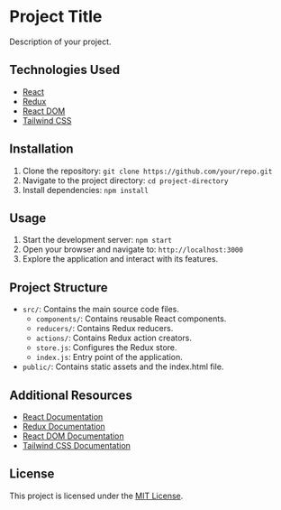 # Project Title

Description of your project.

## Technologies Used

- [React](https://reactjs.org/)
- [Redux](https://redux.js.org/)
- [React DOM](https://reactjs.org/docs/react-dom.html)
- [Tailwind CSS](https://tailwindcss.com/)

## Installation

1. Clone the repository: `git clone https://github.com/your/repo.git`
2. Navigate to the project directory: `cd project-directory`
3. Install dependencies: `npm install`

## Usage

1. Start the development server: `npm start`
2. Open your browser and navigate to: `http://localhost:3000`
3. Explore the application and interact with its features.

## Project Structure

- `src/`: Contains the main source code files.
  - `components/`: Contains reusable React components.
  - `reducers/`: Contains Redux reducers.
  - `actions/`: Contains Redux action creators.
  - `store.js`: Configures the Redux store.
  - `index.js`: Entry point of the application.
- `public/`: Contains static assets and the index.html file.

## Additional Resources

- [React Documentation](https://reactjs.org/docs/getting-started.html)
- [Redux Documentation](https://redux.js.org/introduction/getting-started)
- [React DOM Documentation](https://reactjs.org/docs/react-dom.html)
- [Tailwind CSS Documentation](https://tailwindcss.com/docs)

## License

This project is licensed under the [MIT License](LICENSE).
